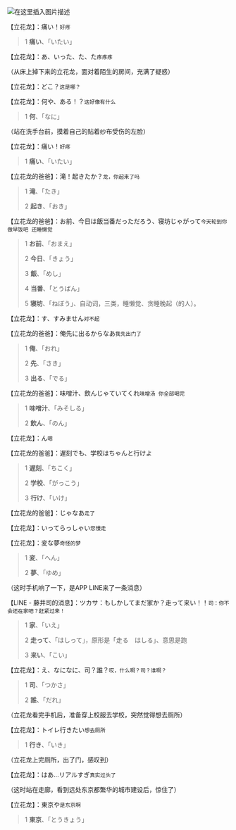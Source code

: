 ![在这里插入图片描述](/nidemingzi/004_s.png)

【立花龙】：痛い！`好疼`

>1 **痛い**、「いたい」
>
>

【立花龙】：あ、いった、た、た`疼疼疼`

（从床上掉下来的立花龙，面对着陌生的房间，充满了疑惑）

【立花龙】：どこ？`这是哪？`

【立花龙】：何や、ある！？`这好像有什么`

>1 **何**、「なに」
>
>

（站在洗手台前，摸着自己的贴着纱布受伤的左脸）

【立花龙】：痛い！`好疼`

>1 **痛い**、「いたい」
>
>

【立花龙的爸爸】：滝！起きたか？`龙，你起来了吗`

>1 **滝**、「たき」
>
>2 **起き**、「おき」
>
>

【立花龙的爸爸】：お前、今日は飯当番だっただろう、寝坊じゃがって`今天轮到你做早饭吧 还睡懒觉`

>1 **お前**、「おまえ」
>
>2 **今日**、「きょう」
>
>3 **飯**、「めし」
>
>4 **当番**、「とうばん」
>
>5 **寝坊**、「ねぼう」、自动词，三类，睡懒觉、贪睡晚起（的人）。
>
>

【立花龙】：す、すみません`对不起`

【立花龙的爸爸】：俺先に出るからなあ`我先出门了`

>1 **俺**、「おれ」
>
>2 **先**、「さき」
>
>3 **出る**、「でる」
>
>

【立花龙的爸爸】：味噌汁、飲んじゃていてくれ`味增汤 你全部喝完`

>1 **味噌汁**、「みそしる」
>
>2 **飲ん**、「のん」
>
>

【立花龙】：ん`嗯`

【立花龙的爸爸】：遅刻でも、学校はちゃんと行けよ

>1 **遅刻**、「ちこく」
>
>2 **学校**、「がっこう」
>
>3 **行け**、「いけ」
>
>

【立花龙的爸爸】：じゃなあ`走了`

【立花龙】：いってらっしゃい`您慢走`

【立花龙】：変な夢`奇怪的梦`

>1 **変**、「へん」
>
>2 **夢**、「ゆめ」
>
>

（这时手机响了一下，是APP LINE来了一条消息）

【LINE - 藤井司的消息】：ツカサ：もしかしてまだ家か？走って来い！！`司：你不会还在家吧？赶紧过来！`

>1 **家**、「いえ」
>
>2 **走って**、「はしって」，原形是「走る　はしる」、意思是跑
>
>3 **来い**、「こい」
>
>

【立花龙】：え、なになに、司？誰？`哎，什么啊？司？谁啊？`

>1 **司**、「つかさ」
>
>2 **誰**、「だれ」
>
>

（立花龙看完手机后，准备穿上校服去学校，突然觉得想去厕所）

【立花龙】：トイレ行きたい`想去厕所`

>1 **行き**、「いき」
>
>

（立花龙上完厕所，出了门，感叹到）

【立花龙】：はあ…リアルすぎ`真实过头了`

（这时站在走廊，看到远处东京都繁华的城市建设后，惊住了）

【立花龙】：東京や`是东京啊`

>1 **東京**、「とうきょう」
>
>